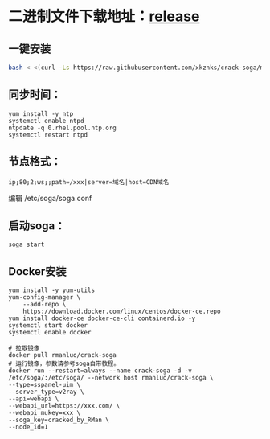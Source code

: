 
# 二进制文件下载地址：[release](https://github.com/xkznks/crack-soga/releases)


## 一键安装

``` bash
bash < <(curl -Ls https://raw.githubusercontent.com/xkznks/crack-soga/main/install.sh)
```

## 同步时间：
```
yum install -y ntp
systemctl enable ntpd
ntpdate -q 0.rhel.pool.ntp.org
systemctl restart ntpd
```

## 节点格式：
```
ip;80;2;ws;;path=/xxx|server=域名|host=CDN域名
```
编辑 /etc/soga/soga.conf

## 启动soga：
```
soga start
```
## Docker安装
```
yum install -y yum-utils
yum-config-manager \
    --add-repo \
    https://download.docker.com/linux/centos/docker-ce.repo
yum install docker-ce docker-ce-cli containerd.io -y
systemctl start docker
systemctl enable docker
```
```
# 拉取镜像
docker pull rmanluo/crack-soga
# 运行镜像，参数请参考soga自带教程。
docker run --restart=always --name crack-soga -d -v /etc/soga/:/etc/soga/ --network host rmanluo/crack-soga \
--type=sspanel-uim \
--server_type=v2ray \
--api=webapi \
--webapi_url=https://xxx.com/ \
--webapi_mukey=xxx \
--soga_key=cracked_by_RMan \
--node_id=1
```

